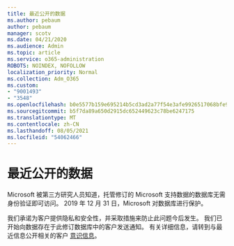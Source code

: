 ```yaml
---
title: 最近公开的数据
ms.author: pebaum
author: pebaum
manager: scotv
ms.date: 04/21/2020
ms.audience: Admin
ms.topic: article
ms.service: o365-administration
ROBOTS: NOINDEX, NOFOLLOW
localization_priority: Normal
ms.collection: Adm_O365
ms.custom:
- "9001493"
- "3548"
ms.openlocfilehash: b0e5577b159e695214b5cd3ad2a77f54e3afe9926517068bfe9a90e475dfc491
ms.sourcegitcommit: b5f7da89a650d2915dc652449623c78be6247175
ms.translationtype: MT
ms.contentlocale: zh-CN
ms.lasthandoff: 08/05/2021
ms.locfileid: "54062466"
---
```

# <a name="recent-data-exposure"></a>最近公开的数据

Microsoft 被第三方研究人员知道，托管修订的 Microsoft 支持数据的数据库无需身份验证即可访问。 2019 年 12 月 31 日，Microsoft 对数据库进行保护。

我们承诺为客户提供隐私和安全性，并采取措施来防止此问题今后发生。 我们已开始向数据存在于此修订数据库中的客户发送通知。 有关详细信息，请转到与最近信息公开相关的客户 [意识信息](https://aka.ms/privacyinfo)。
